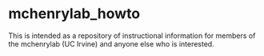# mchenrylab_howto

This is intended as a repository of instructional information for members of the mchenrylab (UC Irvine) and anyone else who is interested.
